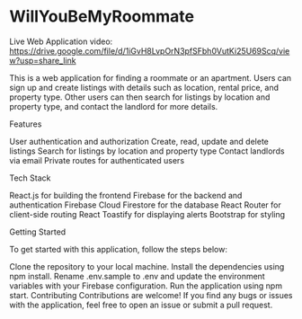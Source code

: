 # WillYouBeMyRoommate 

Live Web Application video: https://drive.google.com/file/d/1iGvH8LvpOrN3pfSFbh0VutKi25U69Scq/view?usp=share_link

This is a web application for finding a roommate or an apartment. Users can sign up and create listings with details such as location, rental price, and property type. Other users can then search for listings by location and property type, and contact the landlord for more details.

Features

User authentication and authorization
Create, read, update and delete listings
Search for listings by location and property type
Contact landlords via email
Private routes for authenticated users

Tech Stack

React.js for building the frontend
Firebase for the backend and authentication
Firebase Cloud Firestore for the database
React Router for client-side routing
React Toastify for displaying alerts
Bootstrap for styling

Getting Started

To get started with this application, follow the steps below:

Clone the repository to your local machine.
Install the dependencies using npm install.
Rename .env.sample to .env and update the environment variables with your Firebase configuration.
Run the application using npm start.
Contributing
Contributions are welcome! If you find any bugs or issues with the application, feel free to open an issue or submit a pull request.
